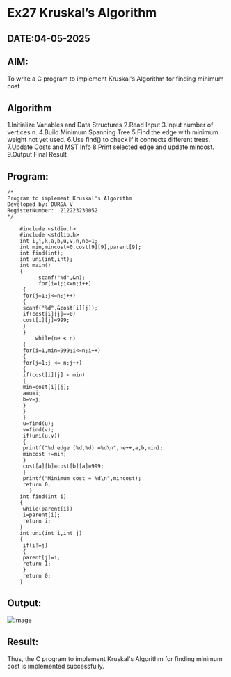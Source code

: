 # Ex27 Kruskal’s Algorithm
## DATE:04-05-2025
## AIM:
To write a C program to implement Kruskal's Algorithm for finding minimum cost

## Algorithm
1.Initialize Variables and Data Structures
2.Read Input
3.Input number of vertices n.
4.Build Minimum Spanning Tree
5.Find the edge with minimum weight not yet used.
6.Use find() to check if it connects different trees.
7.Update Costs and MST Info
8.Print selected edge and update mincost.
9.Output Final Result   

## Program:
```
/*
Program to implement Kruskal's Algorithm
Developed by: DURGA V
RegisterNumber:  212223230052
*/

    #include <stdio.h>
    #include <stdlib.h>
    int i,j,k,a,b,u,v,n,ne=1;
    int min,mincost=0,cost[9][9],parent[9];
    int find(int);
    int uni(int,int);
    int main()
    {
          scanf("%d",&n);
          for(i=1;i<=n;i++)
     {
     for(j=1;j<=n;j++)
     {
     scanf("%d",&cost[i][j]);
     if(cost[i][j]==0)
     cost[i][j]=999;
     }
     }
         while(ne < n)
     {
     for(i=1,min=999;i<=n;i++)
     {
     for(j=1;j <= n;j++)
     {
     if(cost[i][j] < min)
     {
     min=cost[i][j];
     a=u=i;
     b=v=j;
     }
     }
     }
     u=find(u);
     v=find(v);
     if(uni(u,v))
     {
     printf("%d edge (%d,%d) =%d\n",ne++,a,b,min);
     mincost +=min;
     }
     cost[a][b]=cost[b][a]=999;
     }
     printf("Minimum cost = %d\n",mincost);
     return 0;
       }
    int find(int i)
    {
     while(parent[i])
     i=parent[i];
     return i;
    }
    int uni(int i,int j)
    {
     if(i!=j)
     {
     parent[j]=i;
     return 1;
     }
     return 0;
    }

```

## Output:

![image](https://github.com/user-attachments/assets/7db2a573-94c6-40ac-9092-899b62261a60)


## Result:
Thus, the C program to implement Kruskal's Algorithm for finding minimum cost is implemented successfully.
